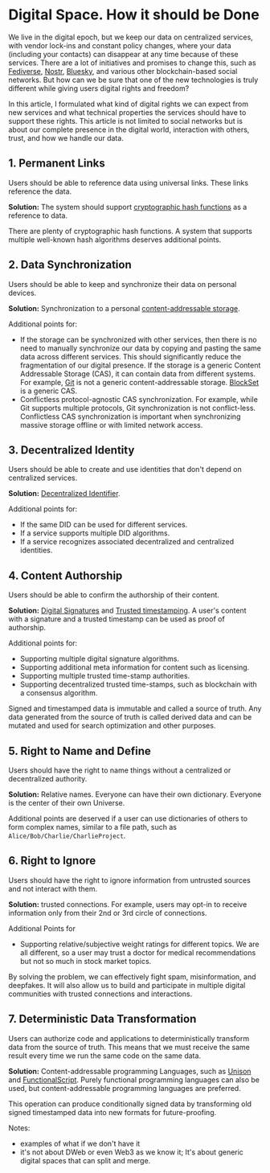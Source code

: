 # Digital Space. How it should be Done

We live in the digital epoch, but we keep our data on centralized services, with vendor lock-ins and constant policy changes, where your data (including your contacts) can disappear at any time because of these services. There are a lot of initiatives and promises to change this, such as [Fediverse](https://en.wikipedia.org/wiki/Fediverse), [Nostr](https://en.wikipedia.org/wiki/Nostr), [Bluesky](https://en.wikipedia.org/wiki/Bluesky), and various other blockchain-based social networks. But how can we be sure that one of the new technologies is truly different while giving users digital rights and freedom?

In this article, I formulated what kind of digital rights we can expect from new services and what technical properties the services should have to support these rights. This article is not limited to social networks but is about our complete presence in the digital world, interaction with others, trust, and how we handle our data. 

## 1. Permanent Links

Users should be able to reference data using universal links. These links reference the data. 

**Solution:** The system should support [cryptographic hash functions](https://en.wikipedia.org/wiki/Cryptographic_hash_function) as a reference to data. 

There are plenty of cryptographic hash functions. A system that supports multiple well-known hash algorithms deserves additional points.

## 2. Data Synchronization

Users should be able to keep and synchronize their data on personal devices. 

**Solution:** Synchronization to a personal [content-addressable storage](https://en.wikipedia.org/wiki/Content-addressable_storage).

Additional points for:

- If the storage can be synchronized with other services, then there is no need to manually synchronize our data by copying and pasting the same data across different services. This should significantly reduce the fragmentation of our digital presence.
If the storage is a generic Content Addressable Storage (CAS), it can contain data from different systems. For example, [Git](https://en.wikipedia.org/wiki/Git) is not a generic content-addressable storage. [BlockSet](https://github.com/datablockset/blockset) is a generic CAS.
- Conflictless protocol-agnostic CAS synchronization. For example, while Git supports multiple protocols, Git synchronization is not conflict-less. Conflictless CAS synchronization is important when synchronizing massive storage offline or with limited network access.

## 3. Decentralized Identity

Users should be able to create and use identities that don't depend on centralized services.

**Solution:** [Decentralized Identifier](https://en.wikipedia.org/wiki/Decentralized_identifier).

Additional points for:

- If the same DID can be used for different services.
- If a service supports multiple DID algorithms.
- If a service recognizes associated decentralized and centralized identities.

## 4. Content Authorship

Users should be able to confirm the authorship of their content. 

**Solution:** [Digital Signatures](https://en.wikipedia.org/wiki/Digital_signature) and [Trusted timestamping](https://en.wikipedia.org/wiki/Trusted_timestamping). A user's content with a signature and a trusted timestamp can be used as proof of authorship.

Additional points for:

- Supporting multiple digital signature algorithms.
- Supporting additional meta information for content such as licensing.
- Supporting multiple trusted time-stamp authorities.
- Supporting decentralized trusted time-stamps, such as blockchain with a consensus algorithm.

Signed and timestamped data is immutable and called a source of truth. Any data generated from the source of truth is called derived data and can be mutated and used for search optimization and other purposes.

## 5. Right to Name and Define

Users should have the right to name things without a centralized or decentralized authority. 

**Solution:** Relative names. Everyone can have their own dictionary. Everyone is the center of their own Universe.

Additional points are deserved if a user can use dictionaries of others to form complex names, similar to a file path, such as `Alice/Bob/Charlie/CharlieProject`.

## 6. Right to Ignore

Users should have the right to ignore information from untrusted sources and not interact with them. 

**Solution:** trusted connections. For example, users may opt-in to receive information only from their 2nd or 3rd circle of connections.

Additional Points for

- Supporting relative/subjective weight ratings for different topics. We are all different, so a user may trust a doctor for medical recommendations but not so much in stock market topics.

By solving the problem, we can effectively fight spam, misinformation, and deepfakes. It will also allow us to build and participate in multiple digital communities with trusted connections and interactions.

## 7. Deterministic Data Transformation

Users can authorize code and applications to deterministically transform data from the source of truth. This means that we must receive the same result every time we run the same code on the same data. 

**Solution:** Content-addressable programming Languages, such as [Unison](https://www.unison-lang.org/) and [FunctionalScript](https://github.com/functionalscript/functionalscript). Purely functional programming languages can also be used, but content-addressable programming languages are preferred.

This operation can produce conditionally signed data by transforming old signed timestamped data into new formats for future-proofing.

Notes:
- examples of what if we don't have it
- it's not about DWeb or even Web3 as we know it; It's about generic digital spaces that can split and merge.
